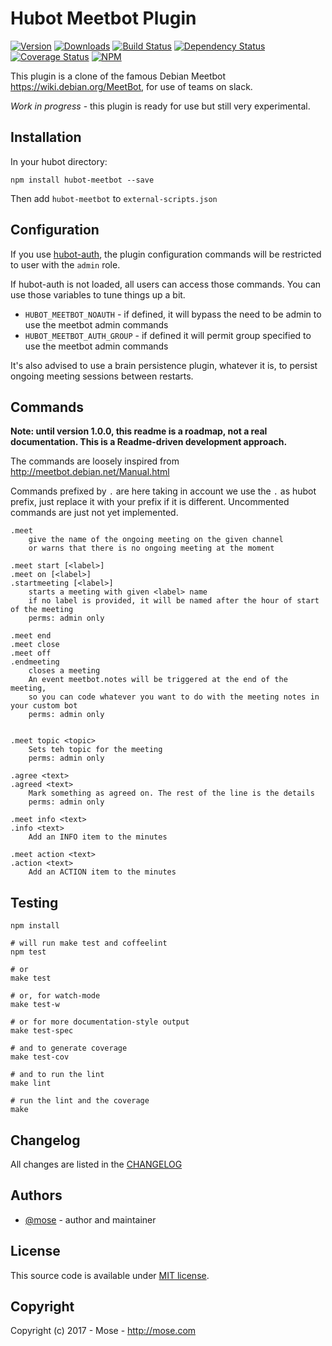 Hubot Meetbot Plugin
=================================

[![Version](https://img.shields.io/npm/v/hubot-meetbot.svg)](https://www.npmjs.com/package/hubot-meetbot)
[![Downloads](https://img.shields.io/npm/dt/hubot-meetbot.svg)](https://www.npmjs.com/package/hubot-meetbot)
[![Build Status](https://img.shields.io/travis/mose/hubot-meetbot.svg)](https://travis-ci.org/mose/hubot-meetbot)
[![Dependency Status](https://gemnasium.com/mose/hubot-meetbot.svg)](https://gemnasium.com/mose/hubot-meetbot)
[![Coverage Status](https://img.shields.io/codeclimate/coverage/github/mose/hubot-meetbot.svg)](https://codeclimate.com/github/mose/hubot-meetbot/coverage)
[![NPM](https://nodei.co/npm/hubot-meetbot.png?downloads=true&downloadRank=true&stars=true)](https://nodei.co/npm/hubot-meetbot/)

This plugin is a clone of the famous Debian Meetbot https://wiki.debian.org/MeetBot, for use of teams on slack.

*Work in progress* - this plugin is ready for use but still very experimental.


Installation
--------------
In your hubot directory:    

    npm install hubot-meetbot --save

Then add `hubot-meetbot` to `external-scripts.json`


Configuration
-----------------

If you use [hubot-auth](https://github.com/hubot-scripts/hubot-auth), the plugin configuration commands will be restricted to user with the `admin` role. 

If hubot-auth is not loaded, all users can access those commands. You can use those variables to tune things up a bit.

- `HUBOT_MEETBOT_NOAUTH` - if defined, it will bypass the need to be admin to use the meetbot admin commands
- `HUBOT_MEETBOT_AUTH_GROUP` - if defined it will permit group specified to use the meetbot admin commands

It's also advised to use a brain persistence plugin, whatever it is, to persist ongoing meeting sessions between restarts.


Commands
--------------

**Note: until version 1.0.0, this readme is a roadmap, not a real documentation. This is a Readme-driven development approach.**

The commands are loosely inspired from http://meetbot.debian.net/Manual.html

Commands prefixed by `.` are here taking in account we use the `.` as hubot prefix, just replace it with your prefix if it is different. Uncommented commands are just not yet implemented.

    .meet
        give the name of the ongoing meeting on the given channel
        or warns that there is no ongoing meeting at the moment

    .meet start [<label>]
    .meet on [<label>]
    .startmeeting [<label>]
        starts a meeting with given <label> name
        if no label is provided, it will be named after the hour of start of the meeting
        perms: admin only

    .meet end
    .meet close
    .meet off
    .endmeeting
        closes a meeting
        An event meetbot.notes will be triggered at the end of the meeting, 
        so you can code whatever you want to do with the meeting notes in your custom bot
        perms: admin only


    .meet topic <topic>
        Sets teh topic for the meeting
        perms: admin only

    .agree <text>
    .agreed <text>
        Mark something as agreed on. The rest of the line is the details
        perms: admin only

    .meet info <text>
    .info <text>
        Add an INFO item to the minutes

    .meet action <text>
    .action <text>
        Add an ACTION item to the minutes


Testing
----------------

    npm install

    # will run make test and coffeelint
    npm test 
    
    # or
    make test
    
    # or, for watch-mode
    make test-w

    # or for more documentation-style output
    make test-spec

    # and to generate coverage
    make test-cov

    # and to run the lint
    make lint

    # run the lint and the coverage
    make

Changelog
---------------
All changes are listed in the [CHANGELOG](CHANGELOG.md)

Authors
------------
- [@mose](https://github.com/mose) - author and maintainer

License
-------------
This source code is available under [MIT license](LICENSE).

Copyright
-------------
Copyright (c) 2017 - Mose - http://mose.com
